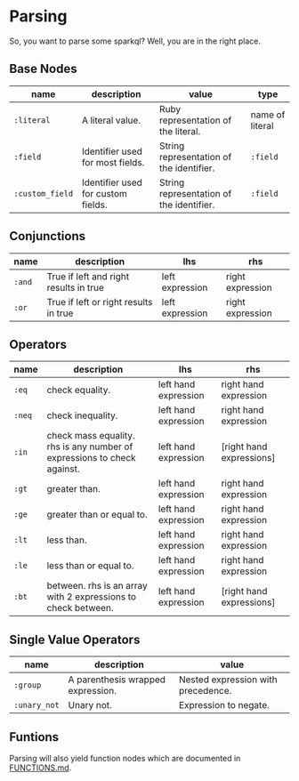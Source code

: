 # Parsing
So, you want to parse some sparkql? Well, you are in the right place.

## Base Nodes

name | description | value | type
---- | ----------- | ----- | ----
`:literal` | A literal value. | Ruby representation of the literal.| name of literal|
`:field` | Identifier used for most fields. | String representation of the identifier.| `:field` |
`:custom_field` | Identifier used for custom fields. | String representation of the identifier.| `:field` |

## Conjunctions
name | description | lhs | rhs
---- | ----------- | --- | ---
`:and` | True if left and right results in true | left expression | right expression
`:or` | True if left or right results in true | left expression | right expression

## Operators
name | description | lhs | rhs
---- | ----------- | --- | ---
`:eq` | check equality. | left hand expression | right hand expression
`:neq` | check inequality. | left hand expression | right hand expression
`:in` | check mass equality. rhs is any number of expressions to check against. | left hand expression | [right hand expressions]
`:gt` | greater than. | left hand expression | right hand expression
`:ge` | greater than or equal to. | left hand expression| right hand expression
`:lt` | less than. | left hand expression| right hand expression
`:le` | less than or equal to. | left hand expression| right hand expression
`:bt` | between. rhs is an array with 2 expressions to check between. | left hand expression| [right hand expressions]


## Single Value Operators
name | description | value
---- | ----------- | -----
`:group` | A parenthesis wrapped expression. | Nested expression with precedence.
`:unary_not` | Unary not. | Expression to negate.

## Funtions

Parsing will also yield function nodes which are documented in [FUNCTIONS.md](FUNCTIONS.md).
